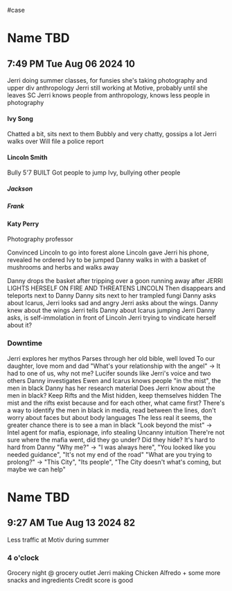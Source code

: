 #case
# Name TBD
## 7:49 PM Tue Aug 06 2024 10

Jerri doing summer classes, for funsies she's taking photography and upper div anthropology
Jerri still working at Motive, probably until she leaves SC
Jerri knows people from anthropology, knows less people in photography

#### Ivy Song
Chatted a bit, sits next to them
Bubbly and very chatty, gossips a lot
Jerri walks over
Will file a police report
#### Lincoln Smith
Bully
5'7 BUILT
Got people to jump Ivy, bullying other people
##### Jackson
##### Frank
#### Katy Perry
Photography professor


Convinced Lincoln to go into forest alone
Lincoln gave Jerri his phone, revealed he ordered Ivy to be jumped
Danny walks in with a basket of mushrooms and herbs and walks away

Danny drops the basket after tripping over a goon running away after
JERRI LIGHTS HERSELF ON FIRE AND THREATENS LINCOLN
Then disappears and teleports next to Danny
Danny sits next to her trampled fungi
Danny asks about Icarus, Jerri looks sad and angry
Jerri asks about the wings. Danny knew about the wings
Jerri tells Danny about Icarus jumping Jerri
Danny asks, is self-immolation in front of Lincoln Jerri trying to vindicate herself about it?

### Downtime
Jerri explores her mythos
	Parses through her old bible, well loved
	To our daughter, love mom and dad
	"What's your relationship with the angel" -> It had to one of us, why not me?
	Lucifer sounds like Jerri's voice and two others
Danny investigates
	Ewen and Icarus knows people "in the mist", the men in black
	Danny has her research material
	Does Jerri know about the men in black?
	Keep Rifts and the Mist hidden, keep themselves hidden
	The mist and the rifts exist because and for each other, what came first?
	There's a way to identify the men in black in media, read between the lines, don't worry about faces but about body languages
	The less real it seems, the greater chance there is to see a man in black
	"Look beyond the mist" -> 
		Intel agent for mafia, espionage, info stealing
		Uncanny intuition
		There're not sure where the mafia went, did they go under? Did they hide?
		It's hard to hard from Danny
		"Why me?" -> "I was always here", "You looked like you needed guidance", "It's not my end of the road"
		"What are you trying to prolong?" -> "This City", "Its people", "The City doesn't what's coming, but maybe we can help"

# Name TBD
## 9:27 AM Tue Aug 13 2024 82

Less traffic at Motiv during summer
### 4 o'clock
Grocery night @ grocery outlet
	Jerri making Chicken Alfredo + some more snacks and ingredients
Credit score is good